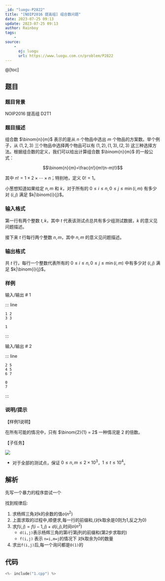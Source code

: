 ```yaml
---
_id: "luogu-P2822"
title: "[NOIP2016 提高组] 组合数问题"
date: 2023-07-25 09:13
update: 2023-07-25 09:13
author: Rainboy
tags:
    - 
source: 
    - 
      oj: luogu
      url: https://www.luogu.com.cn/problem/P2822
---
```


@[toc]

## 题目

### 题目背景 
NOIP2016 提高组 D2T1



### 题目描述

组合数 $\binom{n}{m}$ 表示的是从 $n$ 个物品中选出 $m$ 个物品的方案数。举个例子，从 $(1,2,3)$ 三个物品中选择两个物品可以有 $(1,2),(1,3),(2,3)$ 这三种选择方法。根据组合数的定义，我们可以给出计算组合数 $\binom{n}{m}$ 的一般公式：

$$\binom{n}{m}=\frac{n!}{m!(n-m)!}$$

其中 $n!=1\times2\times\cdots\times n$；特别地，定义 $0!=1$。

小葱想知道如果给定 $n,m$ 和 $k$，对于所有的 $0\leq i\leq n,0\leq j\leq \min \left ( i, m \right )$ 有多少对 $(i,j)$ 满足 $k|\binom{i}{j}$。



### 输入格式
第一行有两个整数 $t,k$，其中 $t$ 代表该测试点总共有多少组测试数据，$k$ 的意义见问题描述。

接下来 $t$ 行每行两个整数 $n,m$，其中 $n,m$ 的意义见问题描述。



### 输出格式

共 $t$ 行，每行一个整数代表所有的 $0\leq i\leq n,0\leq j\leq \min \left ( i, m \right )$ 中有多少对 $(i,j)$ 满足 $k|\binom{i}{j}$。



### 样例



输入/输出 # 1

::: line
```
1 2
3 3
```

```
1
```
:::

输入/输出 # 2

::: line
```
2 5
4 5
6 7
```

```
0
7

```
:::





### 说明/提示
【样例1说明】

在所有可能的情况中，只有 $\binom{2}{1} = 2$ 一种情况是 $2$ 的倍数。

【子任务】

![](https://cdn.luogu.com.cn/upload/pic/3457.png)

- 对于全部的测试点，保证 $0 \leq n, m \leq 2 \times 10^3$，$1 \leq t \leq 10^4$。

## 解析

先写一个暴力的程序尝试一个

找到规律后:


1. 求杨辉三角对k的余数的值$o(n^2)$
2. 上面求取的过程中,顺便求,每一行的前缀和,(对k取余是0则为1,反之为0)
3. 求$f(i,j) =  f(i-1,j) + d(i,j)$,时间$o(n^2)$
    - `d(i,j)`表示杨辉三角的第i行第j列的前缀和(第2步求取的)
    - `f(i,j)` 表示 `n=i,m=j`的情况下 对k取余为0的数量
4. 求出`f(i,j)`后,每一个询问都是`O(1)`的

## 代码

```c
<%- include("1.cpp") %>
```
